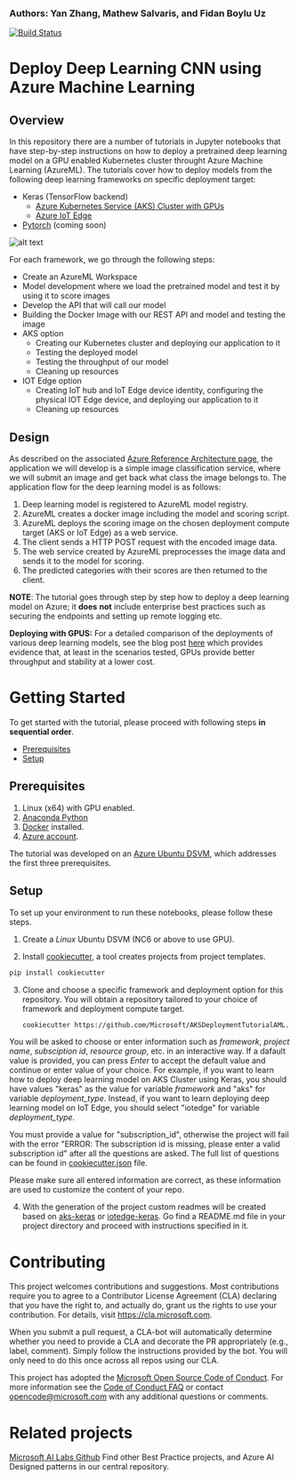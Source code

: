 ### Authors: Yan Zhang, Mathew Salvaris, and Fidan Boylu Uz
[![Build Status](https://dev.azure.com/customai/AKSDeploymentTutorialAML/_apis/build/status/Microsoft.AKSDeploymentTutorialAML?branchName=master)](https://dev.azure.com/customai/AKSDeploymentTutorialAML/_build/latest?definitionId=11&branchName=master)
# Deploy Deep Learning CNN using Azure Machine Learning
## Overview
In this repository there are a number of tutorials in Jupyter notebooks that have step-by-step instructions on how to deploy a pretrained deep learning model on a GPU enabled Kubernetes cluster throught Azure Machine Learning (AzureML). The tutorials cover how to deploy models from the following deep learning frameworks on specific deployment target:
 
* Keras (TensorFlow backend)
  - [Azure Kubernetes Service (AKS) Cluster with GPUs](./{{cookiecutter.project_name}}/Keras_Tensorflow/aks)
  - [Azure IoT Edge](./{{cookiecutter.project_name}}/Keras_Tensorflow/iotedge)
* [Pytorch](./{{cookiecutter.project_name}}/Pytorch) (coming soon)

![alt text](https://happypathspublic.blob.core.windows.net/aksdeploymenttutorialaml/example.png "Example Classification")
 
 For each framework, we go through the following steps:
 * Create an AzureML Workspace
 * Model development where we load the pretrained model and test it by using it to score images
 * Develop the API that will call our model 
 * Building the Docker Image with our REST API and model and testing the image
 * AKS option
     * Creating our Kubernetes cluster and deploying our application to it
     * Testing the deployed model
     * Testing the throughput of our model
     * Cleaning up resources
 * IOT Edge option
     * Creating IoT hub and IoT Edge device identity, configuring the physical IOT Edge device, and deploying our application to it
     * Cleaning up resources
 
## Design

As described on the associated [Azure Reference Architecture page](https://docs.microsoft.com/en-us/azure/architecture/reference-architectures/ai/realtime-scoring-python), the application we will develop is a simple image classification service, where we will submit an image and get back what class the image belongs to. The application flow for the deep learning model is as follows:
1)	Deep learning model is registered to AzureML model registry.
2)	AzureML creates a docker image including the model and scoring script.
3)	AzureML deploys the scoring image on the chosen deployment compute target (AKS or IoT Edge) as a web service.
4)	The client sends a HTTP POST request with the encoded image data.
5)	The web service created by AzureML preprocesses the image data and sends it to the model for scoring.
6)	The predicted categories with their scores are then returned to the client.


**NOTE**: The tutorial goes through step by step how to deploy a deep learning model on Azure; it **does** **not** include enterprise best practices such as securing the endpoints and setting up remote logging etc. 

**Deploying with GPUS:** For a detailed comparison of the deployments of various deep learning models, see the blog post [here](https://azure.microsoft.com/en-us/blog/gpus-vs-cpus-for-deployment-of-deep-learning-models/) which provides evidence that, at least in the scenarios tested, GPUs provide better throughput and stability at a lower cost.



# Getting Started

To get started with the tutorial, please proceed with following steps **in sequential order**.

 * [Prerequisites](#prerequisites)
 * [Setup](#setup)


<a id='prerequisites'></a>
## Prerequisites
1. Linux (x64) with GPU enabled.
2. [Anaconda Python](https://www.anaconda.com/download)
3. [Docker](https://docs.docker.com/v17.12/install/linux/docker-ee/ubuntu) installed.
4. [Azure account](https://azure.microsoft.com).

The tutorial was developed on an [Azure Ubuntu
DSVM](https://docs.microsoft.com/en-us/azure/machine-learning/data-science-virtual-machine/dsvm-ubuntu-intro),
which addresses the first three prerequisites.

<a id='setup'></a>
## Setup
To set up your environment to run these notebooks, please follow these steps.  
1. Create a _Linux_ Ubuntu DSVM (NC6 or above to use GPU).

2. Install [cookiecutter](https://cookiecutter.readthedocs.io/en/latest/installation.html), a tool creates projects from project templates.
```bash
pip install cookiecutter
```

3. Clone and choose a specific framework and deployment option for this repository. You will obtain a repository tailored to your choice of framework and deployment compute target.
   ```bash
   cookiecutter https://github.com/Microsoft/AKSDeploymentTutorialAML.git 
   ```
You will be asked to choose or enter information such as *framework*, *project name*, *subsciption id*, *resource group*, etc. in an interactive way. If a dafault value is provided, you can press *Enter* to accept the default value and continue or enter value of your choice. For example, if you want to learn how to deploy deep learning model on AKS Cluster using Keras, you should have values "keras" as the value for variable *framework* and "aks" for variable *deployment_type*. Instead, if you want to learn deploying deep learning model on IoT Edge, you should select "iotedge" for variable *deployment_type*. 

You must provide a value for "subscription_id", otherwise the project will fail with the error "ERROR: The subscription id is missing, please enter a valid subscription id" after all the questions are asked. The full list of questions can be found in [cookiecutter.json](./cookiecutter.json) file. 

Please make sure all entered information are correct, as these information are used to customize the content of your repo. 


4. With the generation of the project custom readmes will be created based on  [aks-keras](./{{cookiecutter.project_name}}/Keras_Tensorflow/aks/README.md) or [iotedge-keras](./{{cookiecutter.project_name}}/Keras_Tensorflow/iotedge/README.md). Go find a README.md file in your project directory and proceed with instructions specified in it. 



# Contributing

This project welcomes contributions and suggestions.  Most contributions require you to agree to a Contributor License Agreement (CLA) declaring that you have the right to, and actually do, grant us the rights to use your contribution. For details, visit https://cla.microsoft.com.

When you submit a pull request, a CLA-bot will automatically determine whether you need to provide a CLA and decorate the PR appropriately (e.g., label, comment). Simply follow the instructions provided by the bot. You will only need to do this once across all repos using our CLA.

This project has adopted the [Microsoft Open Source Code of Conduct](https://opensource.microsoft.com/codeofconduct/).
For more information see the [Code of Conduct FAQ](https://opensource.microsoft.com/codeofconduct/faq/) or
contact [opencode@microsoft.com](mailto:opencode@microsoft.com) with any additional questions or comments.


# Related projects

[Microsoft AI Labs Github](https://aka.ms/ai-labs) Find other Best Practice projects, and Azure AI Designed patterns in our central repository. 

